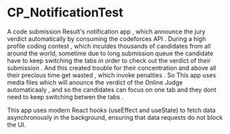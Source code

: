 # CP_NotificationTest
A code submission Result's notification app , which announce the jury verdict automatically by consuming the codeforces API .
During a high profile coding contest , which inculdes thousands of candidates from all around the world, sometime due to long submission queue 
the candidate have to keep switching the tabs in order to check out the verdict of their submission . And this created trouble for their concentration and above all their precious time get wasted , which invoke penalties . So This app uses media files  which will anounce the verdict of the Online Judge automaticaaly , and so the
candidates can focus on one tab and they dont need to keep switching betwen the tabs .

This app uses modern React hooks (useEffect and useState) to fetch data asynchronously in the background, ensuring that data requests do not block the UI.